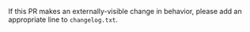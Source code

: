 If this PR makes an externally-visible change in behavior, please add an appropriate line to `changelog.txt`.
